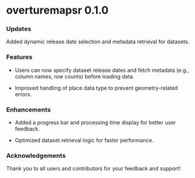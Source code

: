 # overturemapsr 0.1.0

### Updates

Added dynamic release date selection and metadata retrieval for datasets.

### Features

-   Users can now specify dataset release dates and fetch metadata (e.g., column names, row counts) before loading data.

-   Improved handling of place data type to prevent geometry-related errors.

### Enhancements

-   Added a progress bar and processing time display for better user feedback.

-   Optimized dataset retrieval logic for faster performance.

### Acknowledgements

Thank you to all users and contributors for your feedback and support!
